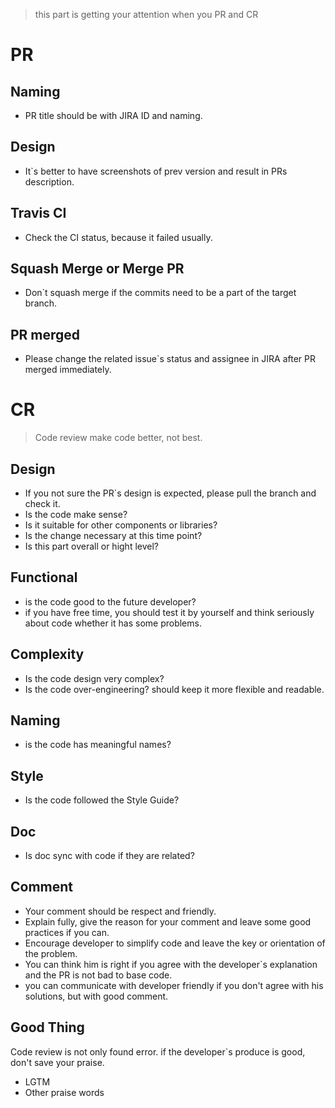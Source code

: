 > this part is getting your attention when you PR and CR

## 

#  PR

## Naming

- PR title should be with JIRA ID and naming.

## Design

- It`s better to have screenshots of prev version and result in PRs description.

## Travis CI

- Check the CI status, because it failed usually.

## Squash Merge or Merge PR

- Don`t squash merge if the commits need to be a part of the target branch.

## PR merged

- Please change the related issue`s status and assignee in JIRA after PR merged immediately.

#  CR

> Code review make code better, not best.


## Design

- If you not sure the PR`s design is expected, please pull the branch and check it.
- Is the code make sense?
- Is it suitable for other components or libraries?
- Is the change necessary at this time point?
- Is this part overall or hight level?

## Functional

- is the code good to the future developer?
- if you have free time, you should test it by yourself and think seriously about code whether it has some problems.

## Complexity

- Is the code design very complex?
- Is the code over-engineering? should keep it more flexible and readable.

## Naming

- is the code has meaningful names?

## Style

- Is the code followed the Style Guide?

## Doc

- Is doc sync with code if they are related?

## Comment

- Your comment should be respect and friendly.
- Explain fully, give the reason for your comment and leave some good practices if you can.
- Encourage developer to simplify code and leave the key or orientation of the problem.
- You can think him is right if you agree with the developer`s explanation and the PR is not bad to base code.
- you can communicate with developer friendly if you don't agree with his solutions, but with good comment.

## Good Thing

Code review is not only found error. if the developer`s produce is good, don't save your praise.

- LGTM
- Other praise words

